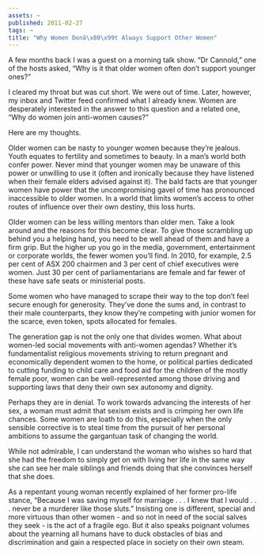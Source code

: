 ```yaml
---
assets: ~
published: 2011-02-27
tags: ~
title: "Why Women Donâ\x80\x99t Always Support Other Women"
---
```

A few months back I was a guest on a morning talk show. “Dr Cannold,”
one of the hosts asked, “Why is it that older women often don’t support
younger ones?”

I cleared my throat but was cut short. We were out of time. Later,
however, my inbox and Twitter feed confirmed what I already knew. Women
are desperately interested in the answer to this question and a related
one, “Why do women join anti-women causes?”

Here are my thoughts.

Older women can be nasty to younger women because they’re jealous. Youth
equates to fertility and sometimes to beauty. In a man’s world both
confer power. Never mind that younger women may be unaware of this power
or unwilling to use it (often and ironically because they have listened
when their female elders advised against it). The bald facts are that
younger women have power that the uncompromising gavel of time has
pronounced inaccessible to older women. In a world that limits women’s
access to other routes of influence over their own destiny, this loss
hurts.

Older women can be less willing mentors than older men. Take a look
around and the reasons for this become clear. To give those scrambling
up behind you a helping hand, you need to be well ahead of them and have
a firm grip. But the higher up you go in the media, government,
entertainment or corporate worlds, the fewer women you’ll find. In 2010,
for example, 2.5 per cent of ASX 200 chairmen and 3 per cent of chief
executives were women. Just 30 per cent of parliamentarians are female
and far fewer of these have safe seats or ministerial posts.

Some women who have managed to scrape their way to the top don’t feel
secure enough for generosity. They’ve done the sums and, in contrast to
their male counterparts, they know they’re competing with junior women
for the scarce, even token, spots allocated for females.

The generation gap is not the only one that divides women. What about
women-led social movements with anti-women agendas? Whether it’s
fundamentalist religious movements striving to return pregnant and
economically dependent women to the home, or political parties dedicated
to cutting funding to child care and food aid for the children of the
mostly female poor, women can be well-represented among those driving
and supporting laws that deny their own sex autonomy and dignity.

Perhaps they are in denial. To work towards advancing the interests of
her sex, a woman must admit that sexism exists and is crimping her own
life chances. Some women are loath to do this, especially when the only
sensible corrective is to steal time from the pursuit of her personal
ambitions to assume the gargantuan task of changing the world.

While not admirable, I can understand the woman who wishes so hard that
she had the freedom to simply get on with living her life in the same
way she can see her male siblings and friends doing that she convinces
herself that she does.

As a repentant young woman recently explained of her former pro-life
stance, “Because I was saving myself for marriage . . . I knew that I
would . . . never be a murderer like those sluts.” Insisting one is
different, special and more virtuous than other women - and so not in
need of the social salves they seek - is the act of a fragile ego. But
it also speaks poignant volumes about the yearning all humans have to
duck obstacles of bias and discrimination and gain a respected place in
society on their own steam.